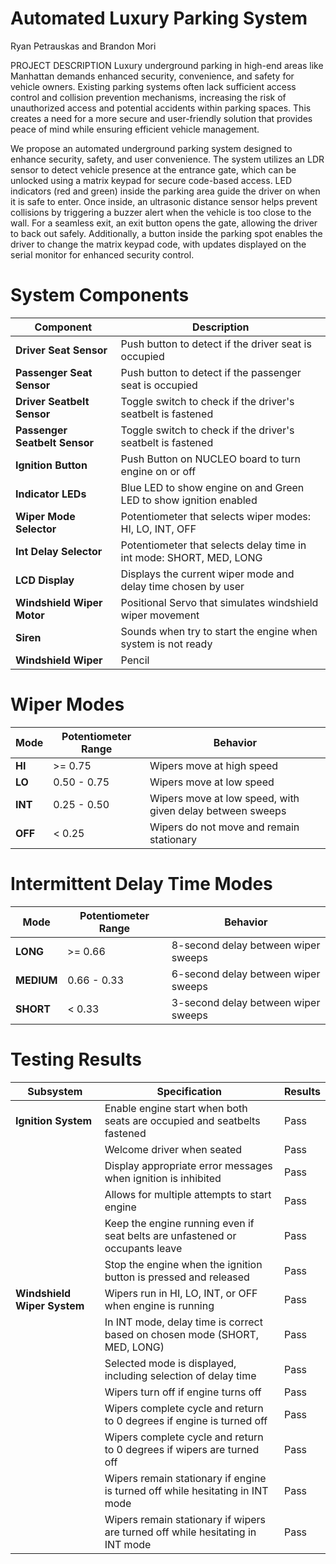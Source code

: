 # Automated Luxury Parking System

Ryan Petrauskas and Brandon Mori

PROJECT DESCRIPTION
Luxury underground parking in high-end areas like Manhattan demands enhanced security, convenience, and safety for vehicle owners. Existing parking systems often lack sufficient access control and collision prevention mechanisms, increasing the risk of unauthorized access and potential accidents within parking spaces. This creates a need for a more secure and user-friendly solution that provides peace of mind while ensuring efficient vehicle management.


We propose an automated underground parking system designed to enhance security, safety, and user convenience. The system utilizes an LDR sensor to detect vehicle presence at the entrance gate, which can be unlocked using a matrix keypad for secure code-based access. LED indicators (red and green) inside the parking area guide the driver on when it is safe to enter. Once inside, an ultrasonic distance sensor helps prevent collisions by triggering a buzzer alert when the vehicle is too close to the wall. For a seamless exit, an exit button opens the gate, allowing the driver to back out safely. Additionally, a button inside the parking spot enables the driver to change the matrix keypad code, with updates displayed on the serial monitor for enhanced security control.


# System Components  

| Component                     | Description                                                         |
|-------------------------------|---------------------------------------------------------------------|
| **Driver Seat Sensor**        | Push button to detect if the driver seat is occupied                |
| **Passenger Seat Sensor**     | Push button to detect if the passenger seat is occupied             |
| **Driver Seatbelt Sensor**    | Toggle switch to check if the driver's seatbelt is fastened         |
| **Passenger Seatbelt Sensor** | Toggle switch to check if the driver's seatbelt is fastened         |
| **Ignition Button**           | Push Button on NUCLEO board to turn engine on or off                |
| **Indicator LEDs**            | Blue LED to show engine on and Green LED to show ignition enabled   |
| **Wiper Mode Selector**       | Potentiometer that selects wiper modes: HI, LO, INT, OFF            |
| **Int Delay Selector**        | Potentiometer that selects delay time in int mode: SHORT, MED, LONG |
| **LCD Display**               | Displays the current wiper mode and delay time chosen by user       |
| **Windshield Wiper Motor**    | Positional Servo that simulates windshield wiper movement           |
| **Siren**                     | Sounds when try to start the engine when system is not ready        |
| **Windshield Wiper**          | Pencil                                                              |

# Wiper Modes  

| Mode    | Potentiometer Range | Behavior                                                  |
|---------|---------------------|-----------------------------------------------------------|
| **HI**  | >= 0.75             | Wipers move at high speed                                 |
| **LO**  | 0.50 - 0.75         | Wipers move at low speed                                  |
| **INT** | 0.25 - 0.50         | Wipers move at low speed, with given delay between sweeps |
| **OFF** | < 0.25              | Wipers do not move and remain stationary                  |

# Intermittent Delay Time Modes  

| Mode       | Potentiometer Range | Behavior                            |
|------------|---------------------|-------------------------------------|
| **LONG**   | >= 0.66             | 8-second delay between wiper sweeps |
| **MEDIUM** | 0.66 - 0.33         | 6-second delay between wiper sweeps |
| **SHORT**  | < 0.33              | 3-second delay between wiper sweeps |

# Testing Results  

| Subsystem                   | Specification                                                                  | Results  | 
|-----------------------------|--------------------------------------------------------------------------------|----------|
| **Ignition System**         | Enable engine start when both seats are occupied and seatbelts fastened        |  Pass    |
|                             | Welcome driver when seated                                                     |  Pass    |
|                             | Display appropriate error messages when ignition is inhibited                  |  Pass    |
|                             | Allows for multiple attempts to start engine                                   |  Pass    |
|                             | Keep the engine running even if seat belts are unfastened or occupants leave   |  Pass    |
|                             | Stop the engine when the ignition button is pressed and released               |  Pass    |
| **Windshield Wiper System** | Wipers run in HI, LO, INT, or OFF when engine is running                       |  Pass    |
|                             | In INT mode, delay time is correct based on chosen mode (SHORT, MED, LONG)     |  Pass    |
|                             | Selected mode is displayed, including selection of delay time                  |  Pass    |
|                             | Wipers turn off if engine turns off                                            |  Pass    |
|                             | Wipers complete cycle and return to 0 degrees if engine is turned off          |  Pass    |
|                             | Wipers complete cycle and return to 0 degrees if wipers are turned off         |  Pass    |
|                             | Wipers remain stationary if engine is turned off while hesitating in INT mode  |  Pass    |
|                             | Wipers remain stationary if wipers are turned off while hesitating in INT mode |  Pass    |




